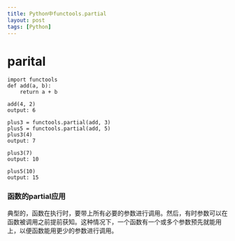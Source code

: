 ```yaml
---
title: Python中functools.partial
layout: post
tags: [Python]
---
```



# parital

```
import functools
def add(a, b):
    return a + b

add(4, 2)
output: 6

plus3 = functools.partial(add, 3)
plus5 = functools.partial(add, 5)
plus3(4)
output: 7

plus3(7)
output: 10

plus5(10)
output: 15
```
### 函数的partial应用
典型的，函数在执行时，要带上所有必要的参数进行调用。然后，有时参数可以在函数被调用之前提前获知。这种情况下，一个函数有一个或多个参数预先就能用上，以便函数能用更少的参数进行调用。